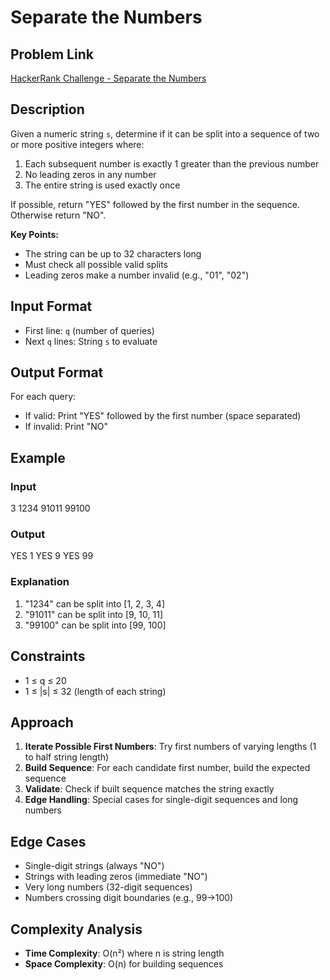 # Separate the Numbers

## Problem Link
[HackerRank Challenge - Separate the Numbers](https://www.hackerrank.com/contests/mountblue-technologies/challenges/separate-the-numbers)

## Description
Given a numeric string `s`, determine if it can be split into a sequence of two or more positive integers where:
1. Each subsequent number is exactly 1 greater than the previous number
2. No leading zeros in any number
3. The entire string is used exactly once

If possible, return "YES" followed by the first number in the sequence. Otherwise return "NO".

**Key Points:**
- The string can be up to 32 characters long
- Must check all possible valid splits
- Leading zeros make a number invalid (e.g., "01", "02")

## Input Format
- First line: `q` (number of queries)
- Next `q` lines: String `s` to evaluate

## Output Format
For each query:
- If valid: Print "YES" followed by the first number (space separated)
- If invalid: Print "NO"

## Example
### Input
3
1234
91011
99100


### Output
YES 1
YES 9
YES 99


### Explanation
1. "1234" can be split into [1, 2, 3, 4]
2. "91011" can be split into [9, 10, 11]
3. "99100" can be split into [99, 100]

## Constraints
- 1 ≤ q ≤ 20
- 1 ≤ |s| ≤ 32 (length of each string)

## Approach
1. **Iterate Possible First Numbers**: Try first numbers of varying lengths (1 to half string length)
2. **Build Sequence**: For each candidate first number, build the expected sequence
3. **Validate**: Check if built sequence matches the string exactly
4. **Edge Handling**: Special cases for single-digit sequences and long numbers

## Edge Cases
- Single-digit strings (always "NO")
- Strings with leading zeros (immediate "NO")
- Very long numbers (32-digit sequences)
- Numbers crossing digit boundaries (e.g., 99→100)

## Complexity Analysis
- **Time Complexity**: O(n²) where n is string length
- **Space Complexity**: O(n) for building sequences

